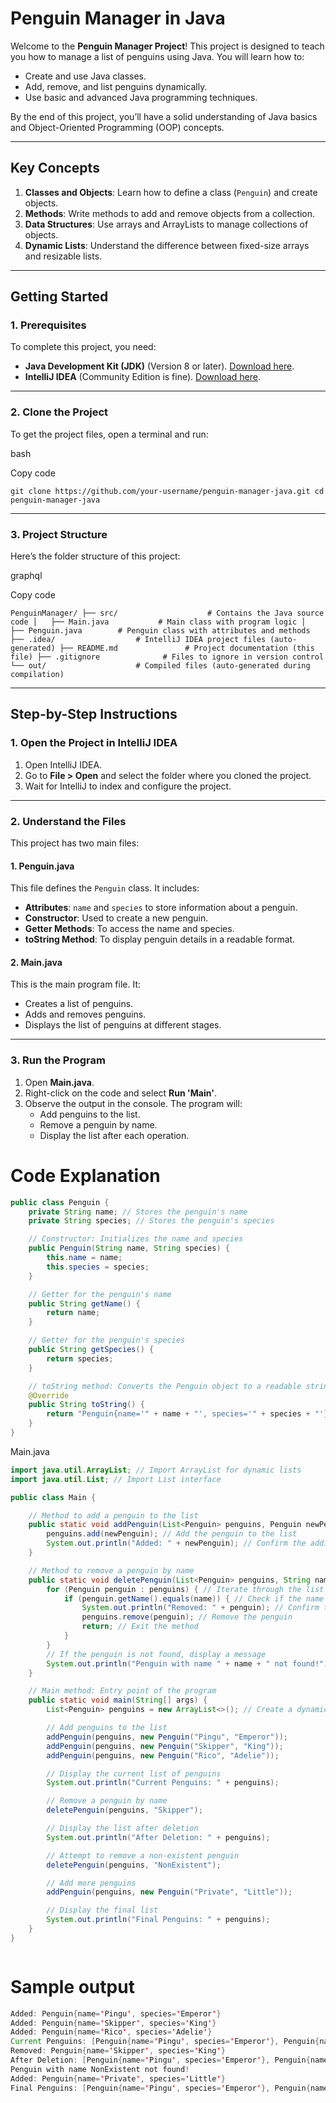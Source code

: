 
# **Penguin Manager in Java**

Welcome to the **Penguin Manager Project**! This project is designed to teach you how to manage a list of penguins using Java. You will learn how to:

-   Create and use Java classes.
-   Add, remove, and list penguins dynamically.
-   Use basic and advanced Java programming techniques.

By the end of this project, you’ll have a solid understanding of Java basics and Object-Oriented Programming (OOP) concepts.

----------

## **Key Concepts**

1.  **Classes and Objects**: Learn how to define a class (`Penguin`) and create objects.
2.  **Methods**: Write methods to add and remove objects from a collection.
3.  **Data Structures**: Use arrays and ArrayLists to manage collections of objects.
4.  **Dynamic Lists**: Understand the difference between fixed-size arrays and resizable lists.

----------

## **Getting Started**

### **1. Prerequisites**

To complete this project, you need:

-   **Java Development Kit (JDK)** (Version 8 or later). [Download here](https://www.oracle.com/java/technologies/javase-downloads.html).
-   **IntelliJ IDEA** (Community Edition is fine). [Download here](https://www.jetbrains.com/idea/).

----------

### **2. Clone the Project**

To get the project files, open a terminal and run:

bash

Copy code

`git clone https://github.com/your-username/penguin-manager-java.git
cd penguin-manager-java` 

----------

### **3. Project Structure**

Here’s the folder structure of this project:

graphql

Copy code

`PenguinManager/
├── src/                    # Contains the Java source code
│   ├── Main.java           # Main class with program logic
│   ├── Penguin.java        # Penguin class with attributes and methods
├── .idea/                  # IntelliJ IDEA project files (auto-generated)
├── README.md               # Project documentation (this file)
├── .gitignore              # Files to ignore in version control
└── out/                    # Compiled files (auto-generated during compilation)` 

----------

## **Step-by-Step Instructions**

### **1. Open the Project in IntelliJ IDEA**

1.  Open IntelliJ IDEA.
2.  Go to **File > Open** and select the folder where you cloned the project.
3.  Wait for IntelliJ to index and configure the project.

----------

### **2. Understand the Files**

This project has two main files:

#### **1. Penguin.java**

This file defines the `Penguin` class. It includes:

-   **Attributes**: `name` and `species` to store information about a penguin.
-   **Constructor**: Used to create a new penguin.
-   **Getter Methods**: To access the name and species.
-   **toString Method**: To display penguin details in a readable format.

#### **2. Main.java**

This is the main program file. It:

-   Creates a list of penguins.
-   Adds and removes penguins.
-   Displays the list of penguins at different stages.

----------

### **3. Run the Program**

1.  Open **Main.java**.
2.  Right-click on the code and select **Run 'Main'**.
3.  Observe the output in the console. The program will:
    -   Add penguins to the list.
    -   Remove a penguin by name.
    -   Display the list after each operation.



# Code Explanation
```java
public class Penguin {
    private String name; // Stores the penguin's name
    private String species; // Stores the penguin's species

    // Constructor: Initializes the name and species
    public Penguin(String name, String species) {
        this.name = name;
        this.species = species;
    }

    // Getter for the penguin's name
    public String getName() {
        return name;
    }

    // Getter for the penguin's species
    public String getSpecies() {
        return species;
    }

    // toString method: Converts the Penguin object to a readable string
    @Override
    public String toString() {
        return "Penguin{name='" + name + "', species='" + species + "'}";
    }
}

```
Main.java


```java
import java.util.ArrayList; // Import ArrayList for dynamic lists
import java.util.List; // Import List interface

public class Main {

    // Method to add a penguin to the list
    public static void addPenguin(List<Penguin> penguins, Penguin newPenguin) {
        penguins.add(newPenguin); // Add the penguin to the list
        System.out.println("Added: " + newPenguin); // Confirm the addition
    }

    // Method to remove a penguin by name
    public static void deletePenguin(List<Penguin> penguins, String name) {
        for (Penguin penguin : penguins) { // Iterate through the list
            if (penguin.getName().equals(name)) { // Check if the name matches
                System.out.println("Removed: " + penguin); // Confirm the removal
                penguins.remove(penguin); // Remove the penguin
                return; // Exit the method
            }
        }
        // If the penguin is not found, display a message
        System.out.println("Penguin with name " + name + " not found!");
    }

    // Main method: Entry point of the program
    public static void main(String[] args) {
        List<Penguin> penguins = new ArrayList<>(); // Create a dynamic list

        // Add penguins to the list
        addPenguin(penguins, new Penguin("Pingu", "Emperor"));
        addPenguin(penguins, new Penguin("Skipper", "King"));
        addPenguin(penguins, new Penguin("Rico", "Adelie"));

        // Display the current list of penguins
        System.out.println("Current Penguins: " + penguins);

        // Remove a penguin by name
        deletePenguin(penguins, "Skipper");

        // Display the list after deletion
        System.out.println("After Deletion: " + penguins);

        // Attempt to remove a non-existent penguin
        deletePenguin(penguins, "NonExistent");

        // Add more penguins
        addPenguin(penguins, new Penguin("Private", "Little"));

        // Display the final list
        System.out.println("Final Penguins: " + penguins);
    }
}



```
# Sample output


```java
Added: Penguin{name='Pingu', species='Emperor'}
Added: Penguin{name='Skipper', species='King'}
Added: Penguin{name='Rico', species='Adelie'}
Current Penguins: [Penguin{name='Pingu', species='Emperor'}, Penguin{name='Skipper', species='King'}, Penguin{name='Rico', species='Adelie'}]
Removed: Penguin{name='Skipper', species='King'}
After Deletion: [Penguin{name='Pingu', species='Emperor'}, Penguin{name='Rico', species='Adelie'}]
Penguin with name NonExistent not found!
Added: Penguin{name='Private', species='Little'}
Final Penguins: [Penguin{name='Pingu', species='Emperor'}, Penguin{name='Rico', species='Adelie'}, Penguin{name='Private', species='Little'}]
```





